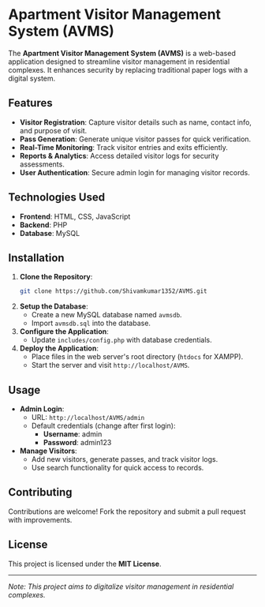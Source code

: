 # Apartment Visitor Management System (AVMS)

The **Apartment Visitor Management System (AVMS)** is a web-based application designed to streamline visitor management in residential complexes. It enhances security by replacing traditional paper logs with a digital system.

## Features

- **Visitor Registration**: Capture visitor details such as name, contact info, and purpose of visit.
- **Pass Generation**: Generate unique visitor passes for quick verification.
- **Real-Time Monitoring**: Track visitor entries and exits efficiently.
- **Reports & Analytics**: Access detailed visitor logs for security assessments.
- **User Authentication**: Secure admin login for managing visitor records.

## Technologies Used

- **Frontend**: HTML, CSS, JavaScript
- **Backend**: PHP
- **Database**: MySQL

## Installation

1. **Clone the Repository**:
   ```bash
   git clone https://github.com/Shivamkumar1352/AVMS.git
   ```
2. **Setup the Database**:
   - Create a new MySQL database named `avmsdb`.
   - Import `avmsdb.sql` into the database.
3. **Configure the Application**:
   - Update `includes/config.php` with database credentials.
4. **Deploy the Application**:
   - Place files in the web server's root directory (`htdocs` for XAMPP).
   - Start the server and visit `http://localhost/AVMS`.

## Usage

- **Admin Login**:
  - URL: `http://localhost/AVMS/admin`
  - Default credentials (change after first login):
    - **Username**: admin
    - **Password**: admin123
- **Manage Visitors**:
  - Add new visitors, generate passes, and track visitor logs.
  - Use search functionality for quick access to records.

## Contributing

Contributions are welcome! Fork the repository and submit a pull request with improvements.

## License

This project is licensed under the **MIT License**.

---
*Note: This project aims to digitalize visitor management in residential complexes.*
